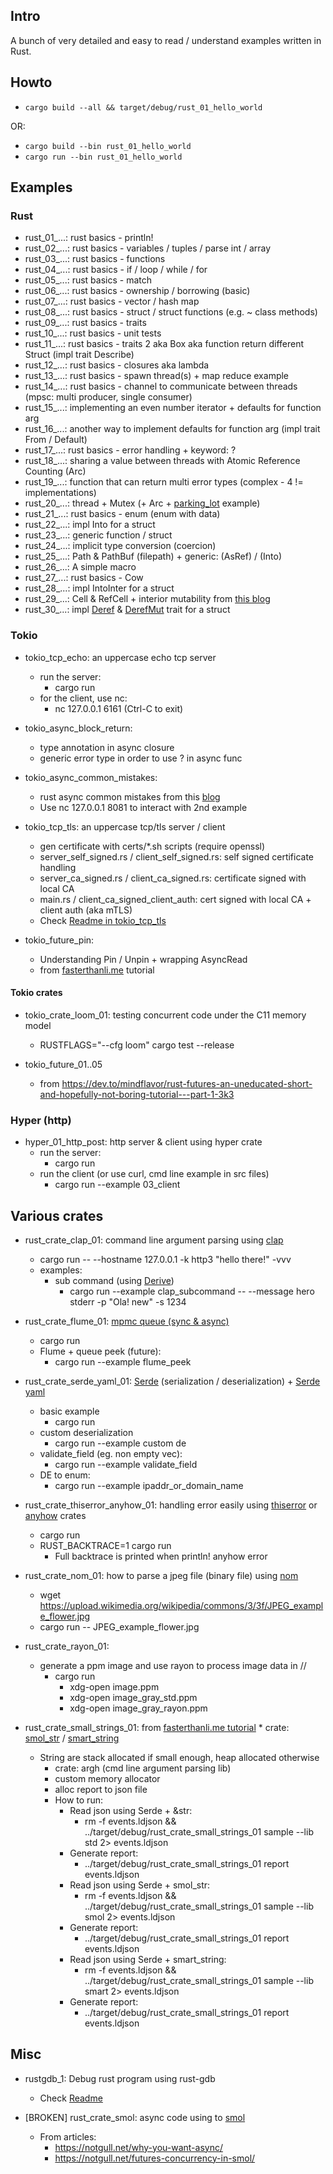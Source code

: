 ## Intro

A bunch of very detailed and easy to read / understand examples written in Rust.

## Howto

* `cargo build --all && target/debug/rust_01_hello_world`

OR:

* `cargo build --bin rust_01_hello_world`
* `cargo run --bin rust_01_hello_world`

## Examples

### Rust

* rust_01_...: rust basics - println!
* rust_02_...: rust basics - variables / tuples / parse int / array
* rust_03_...: rust basics - functions
* rust_04_...: rust basics - if / loop / while / for
* rust_05_...: rust basics - match
* rust_06_...: rust basics - ownership / borrowing (basic)
* rust_07_...: rust basics - vector / hash map
* rust_08_...: rust basics - struct / struct functions (e.g. ~ class methods)
* rust_09_...: rust basics - traits
* rust_10_...: rust basics - unit tests
* rust_11_...: rust basics - traits 2 aka Box aka function return different Struct (impl trait Describe)
* rust_12_...: rust basics - closures aka lambda
* rust_13_...: rust basics - spawn thread(s) + map reduce example
* rust_14_...: rust basics - channel to communicate between threads (mpsc: multi producer, single consumer)
* rust_15_...: implementing an even number iterator + defaults for function arg
* rust_16_...: another way to implement defaults for function arg (impl trait From / Default)
* rust_17_...: rust basics - error handling + keyword: ?
* rust_18_...: sharing a value between threads with Atomic Reference Counting (Arc)
* rust_19_...: function that can return multi error types (complex - 4 != implementations)
* rust_20_...: thread + Mutex (+ Arc + [parking_lot](https://docs.rs/parking_lot/latest/parking_lot/) example)
* rust_21_...: rust basics - enum (enum with data)
* rust_22_...: impl Into for a struct
* rust_23_...: generic function / struct
* rust_24_...: implicit type conversion (coercion)
* rust_25_...: Path & PathBuf (filepath) + generic: (AsRef<Path>) / (Into<PathBuf>)
* rust_26_...: A simple macro
* rust_27_...: rust basics - Cow
* rust_28_...: impl IntoInter for a struct
* rust_29_...: Cell & RefCell + interior mutability
  from [this blog](https://ricardomartins.cc/2016/06/08/interior-mutability)
* rust_30_...: impl [Deref]() & [DerefMut]() trait for a struct

### Tokio

* tokio_tcp_echo: an uppercase echo tcp server
    * run the server:
        * cargo run
    * for the client, use nc:
        * nc 127.0.0.1 6161 (Ctrl-C to exit)
* tokio_async_block_return:
    * type annotation in async closure
    * generic error type in order to use ? in async func
* tokio_async_common_mistakes:
    * rust async common mistakes from this [blog](https://www.qovery.com/blog/common-mistakes-with-rust-async/)
    * Use nc 127.0.0.1 8081 to interact with 2nd example
* tokio_tcp_tls: an uppercase tcp/tls server / client
    * gen certificate with certs/*.sh scripts (require openssl)
    * server_self_signed.rs / client_self_signed.rs: self signed certificate handling
    * server_ca_signed.rs / client_ca_signed.rs: certificate signed with local CA
    * main.rs / client_ca_signed_client_auth: cert signed with local CA + client auth (aka mTLS)
    * Check [Readme in tokio_tcp_tls](tokio_tcp_tls/Readme.md)

* tokio_future_pin:
    * Understanding Pin / Unpin + wrapping AsyncRead
    * from [fasterthanli.me](fasterthanli.me) tutorial

#### Tokio crates

* tokio_crate_loom_01: testing concurrent code under the C11 memory model
    * RUSTFLAGS="--cfg loom" cargo test --release

* tokio_future_01..05
    * from https://dev.to/mindflavor/rust-futures-an-uneducated-short-and-hopefully-not-boring-tutorial---part-1-3k3

### Hyper (http)

* hyper_01_http_post: http server & client using hyper crate
    * run the server:
        * cargo run
    * run the client (or use curl, cmd line example in src files)
        * cargo run --example 03_client

## Various crates

* rust_crate_clap_01: command line argument parsing using [clap](https://docs.rs/clap/latest/clap/)
    * cargo run -- --hostname 127.0.0.1 -k http3 "hello there!" -vvv
    * examples:
        * sub command (using [Derive](https://docs.rs/clap/latest/clap/_derive/index.html))
            * cargo run --example clap_subcommand -- --message hero stderr -p "Ola! new" -s 1234

* rust_crate_flume_01: [mpmc queue (sync & async)](https://docs.rs/flume/latest/flume/)
    * cargo run
    * Flume + queue peek (future):
        * cargo run --example flume_peek

* rust_crate_serde_yaml_01: [Serde](https://docs.rs/serde/latest/serde/) (serialization /
  deserialization) + [Serde yaml](https://github.com/dtolnay/serde-yaml)
    * basic example
        * cargo run
    * custom deserialization
        * cargo run --example custom de
    * validate_field (eg. non empty vec):
        * cargo run --example validate_field
    * DE to enum:
        * cargo run --example ipaddr_or_domain_name

* rust_crate_thiserror_anyhow_01: handling error easily using [thiserror](https://docs.rs/thiserror/latest/thiserror/)
  or [anyhow](https://docs.rs/anyhow/latest/anyhow/) crates
    * cargo run
    * RUST_BACKTRACE=1 cargo run
        * Full backtrace is printed when println! anyhow error

* rust_crate_nom_01: how to parse a jpeg file (binary file) using [nom](https://docs.rs/nom/latest/nom/)
    * wget https://upload.wikimedia.org/wikipedia/commons/3/3f/JPEG_example_flower.jpg
    * cargo run -- JPEG_example_flower.jpg

* rust_crate_rayon_01:
    * generate a ppm image and use rayon to process image data in //
        * cargo run
            * xdg-open image.ppm
            * xdg-open image_gray_std.ppm
            * xdg-open image_gray_rayon.ppm

* rust_crate_small_strings_01: from [fasterthanli.me tutorial](https://fasterthanli.me/articles/small-strings-in-rust)
    *
  crate: [smol_str](https://docs.rs/smol_str/latest/smol_str/) / [smart_string](https://docs.rs/smartstring/latest/smartstring/)
  * String are stack allocated if small enough, heap allocated otherwise
    * crate: argh (cmd line argument parsing lib)
    * custom memory allocator
    * alloc report to json file
    * How to run:
        * Read json using Serde + &str:
            * rm -f events.ldjson && ../target/debug/rust_crate_small_strings_01 sample --lib std 2> events.ldjson
        * Generate report:
            * ../target/debug/rust_crate_small_strings_01 report events.ldjson
        * Read json using Serde + smol_str:
            * rm -f events.ldjson && ../target/debug/rust_crate_small_strings_01 sample --lib smol 2> events.ldjson
        * Generate report:
            * ../target/debug/rust_crate_small_strings_01 report events.ldjson
        * Read json using Serde + smart_string:
            * rm -f events.ldjson && ../target/debug/rust_crate_small_strings_01 sample --lib smart 2> events.ldjson
        * Generate report:
            * ../target/debug/rust_crate_small_strings_01 report events.ldjson

## Misc

* rustgdb_1: Debug rust program using rust-gdb
    * Check [Readme](rustgdb_1/Readme.md)

* [BROKEN] rust_crate_smol: async code using to [smol](https://docs.rs/smol/latest/smol/)
    * From articles:
        * https://notgull.net/why-you-want-async/
        * https://notgull.net/futures-concurrency-in-smol/
